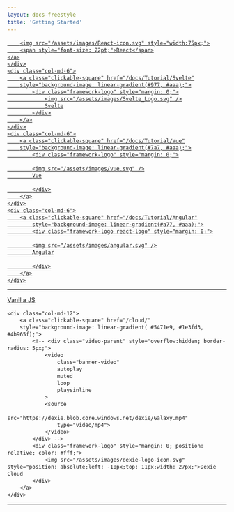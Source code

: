 ```yaml
---
layout: docs-freestyle
title: 'Getting Started'
---
```

<div class="row">
    <div class="col-md-6">
    <a class="clickable-square react-logo"
        href="/docs/Tutorial/React"
        style="background-image: linear-gradient(#77a, #aaa);">

        <img src="/assets/images/React-icon.svg" style="width:75px;">
        <span style="font-size: 22pt;">React</span>
    </a>
    </div>
    <div class="col-md-6">
        <a class="clickable-square" href="/docs/Tutorial/Svelte"
        style="background-image: linear-gradient(#977, #aaa);">
            <div class="framework-logo" style="margin: 0;">
                <img src="/assets/images/Svelte_Logo.svg" />
                Svelte
            </div>
        </a>
    </div>
    <div class="col-md-6">
        <a class="clickable-square" href="/docs/Tutorial/Vue"
        style="background-image: linear-gradient(#7a7, #aaa);">
            <div class="framework-logo" style="margin: 0;">

            <img src="/assets/images/vue.svg" />
            Vue

            </div>
        </a>
    </div>
    <div class="col-md-6">
        <a class="clickable-square" href="/docs/Tutorial/Angular"
            style="background-image: linear-gradient(#a77, #aaa);">
            <div class="framework-logo react-logo" style="margin: 0;">

            <img src="/assets/images/angular.svg" />
            Angular

            </div>
        </a>
    </div>
</div>
<hr/>
<div class="row">
    <div class="col-md-12">
        <a class="clickable-square" href="/docs/Tutorial/Hello-World"
            style="background-image: linear-gradient(#aac, #ddf);">
            <div class="framework-logo" style="margin: 0;">
                Vanilla JS
            </div>
        </a>
    </div>
</div>
<div class="row">

    <div class="col-md-12">
        <a class="clickable-square" href="/cloud/"
        style="background-image: linear-gradient( #5471e9, #1e3fd3, #4b965f);">
            <!-- <div class="video-parent" style="overflow:hidden; border-radius: 5px;">
                <video
                    class="banner-video"
                    autoplay
                    muted
                    loop
                    playsinline
                >
                <source
                    src="https://dexie.blob.core.windows.net/dexie/Galaxy.mp4"
                    type="video/mp4">
                </video>
            </div> -->
            <div class="framework-logo" style="margin: 0; position: relative; color: #fff;">
                <img src="/assets/images/dexie-logo-icon.svg" style="position: absolute;left: -10px;top: 11px;width: 27px;">Dexie Cloud
            </div>
        </a>
    </div>
</div>

<hr/>

